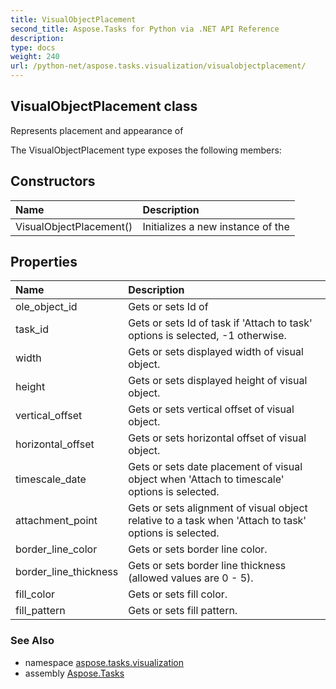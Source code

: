 ```yaml
---
title: VisualObjectPlacement
second_title: Aspose.Tasks for Python via .NET API Reference
description: 
type: docs
weight: 240
url: /python-net/aspose.tasks.visualization/visualobjectplacement/
---
```


## VisualObjectPlacement class

Represents placement and appearance of

The VisualObjectPlacement type exposes the following members:
## Constructors
| Name | Description |
| :- | :- |
|VisualObjectPlacement()|Initializes a new instance of the|
## Properties
| Name | Description |
| :- | :- |
|ole_object_id|Gets or sets Id of|
|task_id|Gets or sets Id of task if 'Attach to task' options is selected, -1 otherwise.|
|width|Gets or sets displayed width of visual object.|
|height|Gets or sets displayed height of visual object.|
|vertical_offset|Gets or sets vertical offset of visual object.|
|horizontal_offset|Gets or sets horizontal offset of visual object.|
|timescale_date|Gets or sets date placement of visual object when 'Attach to timescale' options is selected.|
|attachment_point|Gets or sets alignment of visual object relative to a task when 'Attach to task' options is selected.|
|border_line_color|Gets or sets border line color.|
|border_line_thickness|Gets or sets border line thickness (allowed values are 0 - 5).|
|fill_color|Gets or sets fill color.|
|fill_pattern|Gets or sets fill pattern.|

### See Also

* namespace [aspose.tasks.visualization](/tasks/python-net/aspose.tasks.visualization/)
* assembly [Aspose.Tasks](/tasks/python-net/)

